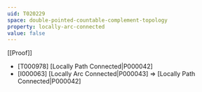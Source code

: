 ```yaml
---
uid: T020229
space: double-pointed-countable-complement-topology
property: locally-arc-connected
value: false
---
```

[[Proof]]

* [T000978] [Locally Path Connected|P000042]
* [I000063] [Locally Arc Connected|P000043] => [Locally Path Connected|P000042]

